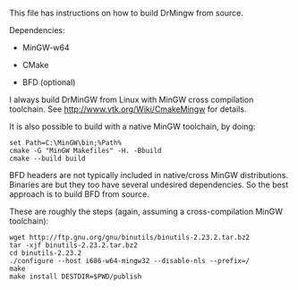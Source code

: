 This file has instructions on how to build DrMingw from source.


Dependencies:

 * MinGW-w64
 
 * CMake
 
 * BFD (optional)


I always build DrMinGW from Linux with MinGW cross compilation toolchain.  See
http://www.vtk.org/Wiki/CmakeMingw for details.

It is also possible to build with a native MinGW toolchain, by doing:

    set Path=C:\MinGW\bin;%Path%
    cmake -G "MinGW Makefiles" -H. -Bbuild
    cmake --build build


BFD headers are not typically included in native/cross MinGW distributions.
Binaries are but they too have several undesired dependencies.  So the best
approach is to build BFD from source.

These are roughly the steps (again, assuming a cross-compilation MinGW
toolchain):

    wget http://ftp.gnu.org/gnu/binutils/binutils-2.23.2.tar.bz2
    tar -xjf binutils-2.23.2.tar.bz2
    cd binutils-2.23.2
    ./configure --host i686-w64-mingw32 --disable-nls --prefix=/
    make
    make install DESTDIR=$PWD/publish
